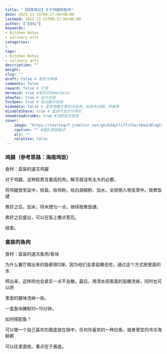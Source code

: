 ```yaml
---
title: "【厨房笔记】关于鸡腿和鱼肉"
date: 2023-11-21T00:17:58+08:00
lastmod: 2023-11-21T00:17:58+08:00
author: ["Eddy"]
keywords: 
- Kitchen Notes
- culinary arts
categories: 
- 
tags: 
- Kitchen Notes
- culinary arts
description: ""
weight:
slug: ""
draft: false # 是否为草稿
comments: false
reward: false # 打赏
mermaid: true #是否开启mermaid
showToc: true # 显示目录
TocOpen: true # 自动展开目录
hidemeta: false # 是否隐藏文章的元信息，如发布日期、作者等
disableShare: true # 底部不显示分享栏
showbreadcrumbs: true #顶部显示路径
cover:
    image: "https://testingcf.jsdelivr.net/gh/EddyCliff/ChartBed/BlogCover/cook1.jpg" #图片路径例如：posts/tech/123/123.png
    caption: "" #图片底部描述
    alt: ""
    relative: false
---
```

### 鸡腿（参考思路：海南鸡饭）

食材：盒装的速冻鸡腿

对于鸡腿，这种胶质含量高的肉，解冻就没有太大的必要。

将鸡腿放至盆中，给盐，给鸡粉，给白胡椒粉，加水，全部倒入电饭煲中。按煮饭键

煮好之后，加米，将米搅匀一点，继续按煮饭键。

煮好之后盛出，可以在饭上撒点葱花。

结束。



### 盒装的鱼肉

食材：盒装的速冻鱼肉/鱼块

为什么餐厅做出来的鱼都很Q弹，因为他们会拿盐糖去呛，通过这个方式把里面的水

榨出来，这样肉也会紧实一点不会散。最后，用清水把表面的盐糖洗掉，同时也可以把

里面的腥味洗掉一些。

一盒鱼块腌制10~15分钟。

如何搭配鱼？

可以做一个自己喜欢的酱底放在锅中，任何你喜欢的一种白鱼，或者便宜的冷冻海鲜都

可以往里面放。重点在于酱底。



